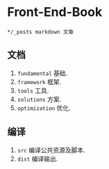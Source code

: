 # Front-End-Book

```
*/_posts markdown 文章
```

## 文档

1. `fundamental` 基础.
2. `framework` 框架.
3. `tools` 工具.
4. `solutions` 方案.
5. `optimization` 优化.

## 编译

1. `src` 编译公共资源及脚本.
2. `dist` 编译输出.

